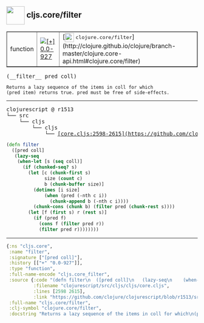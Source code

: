## <img width="48px" valign="middle" src="http://i.imgur.com/Hi20huC.png"> cljs.core/filter

 <table border="1">
<tr>
<td>function</td>
<td><a href="https://github.com/cljsinfo/api-refs/tree/0.0-927"><img valign="middle" alt="[+] 0.0-927" src="https://img.shields.io/badge/+-0.0--927-lightgrey.svg"></a> </td>
<td>
[<img height="24px" valign="middle" src="http://i.imgur.com/1GjPKvB.png"> <samp>clojure.core/filter</samp>](http://clojure.github.io/clojure/branch-master/clojure.core-api.html#clojure.core/filter)
</td>
</tr>
</table>

 <samp>
(__filter__ pred coll)<br>
</samp>

```
Returns a lazy sequence of the items in coll for which
(pred item) returns true. pred must be free of side-effects.
```

---

 <pre>
clojurescript @ r1513
└── src
    └── cljs
        └── cljs
            └── <ins>[core.cljs:2598-2615](https://github.com/clojure/clojurescript/blob/r1513/src/cljs/cljs/core.cljs#L2598-L2615)</ins>
</pre>

```clj
(defn filter
  ([pred coll]
   (lazy-seq
    (when-let [s (seq coll)]
      (if (chunked-seq? s)
        (let [c (chunk-first s)
              size (count c)
              b (chunk-buffer size)]
          (dotimes [i size]
              (when (pred (-nth c i))
                (chunk-append b (-nth c i))))
          (chunk-cons (chunk b) (filter pred (chunk-rest s))))
        (let [f (first s) r (rest s)]
          (if (pred f)
            (cons f (filter pred r))
            (filter pred r))))))))
```


---

```clj
{:ns "cljs.core",
 :name "filter",
 :signature ["[pred coll]"],
 :history [["+" "0.0-927"]],
 :type "function",
 :full-name-encode "cljs.core_filter",
 :source {:code "(defn filter\n  ([pred coll]\n   (lazy-seq\n    (when-let [s (seq coll)]\n      (if (chunked-seq? s)\n        (let [c (chunk-first s)\n              size (count c)\n              b (chunk-buffer size)]\n          (dotimes [i size]\n              (when (pred (-nth c i))\n                (chunk-append b (-nth c i))))\n          (chunk-cons (chunk b) (filter pred (chunk-rest s))))\n        (let [f (first s) r (rest s)]\n          (if (pred f)\n            (cons f (filter pred r))\n            (filter pred r))))))))",
          :filename "clojurescript/src/cljs/cljs/core.cljs",
          :lines [2598 2615],
          :link "https://github.com/clojure/clojurescript/blob/r1513/src/cljs/cljs/core.cljs#L2598-L2615"},
 :full-name "cljs.core/filter",
 :clj-symbol "clojure.core/filter",
 :docstring "Returns a lazy sequence of the items in coll for which\n(pred item) returns true. pred must be free of side-effects."}

```
